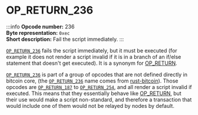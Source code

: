 # OP_RETURN_236
:::info
**Opcode number:** 236  
**Byte representation:** `0xec`  
**Short description:** Fail the script immediately.
:::

[`OP_RETURN_236`](./OP_RETURN_236.md) fails the script immediately, but it must be executed (for example it does not render a script invalid if it is in a branch of an if/else statement that doesn't get executed). It is a synonym for [OP_RETURN](./OP_RETURN.md).

[`OP_RETURN_236`](./OP_RETURN_236.md) is part of a group of opcodes that are not defined directly in bitcoin core, (the [`OP_RETURN_236`](./OP_RETURN_236.md) name comes from [rust-bitcoin](https://docs.rs/bitcoin/latest/src/bitcoin/blockdata/opcodes.rs.html)). Those opcodes are [`OP_RETURN_187`](./OP_RETURN_187.md) to [`OP_RETURN_254`](./OP_RETURN_254.md), and all render a script invalid if executed. This means that they essentially behave like [OP_RETURN](./OP_RETURN.md), but their use would make a script non-standard, and therefore a transaction that would include one of them would not be relayed by nodes by default.
